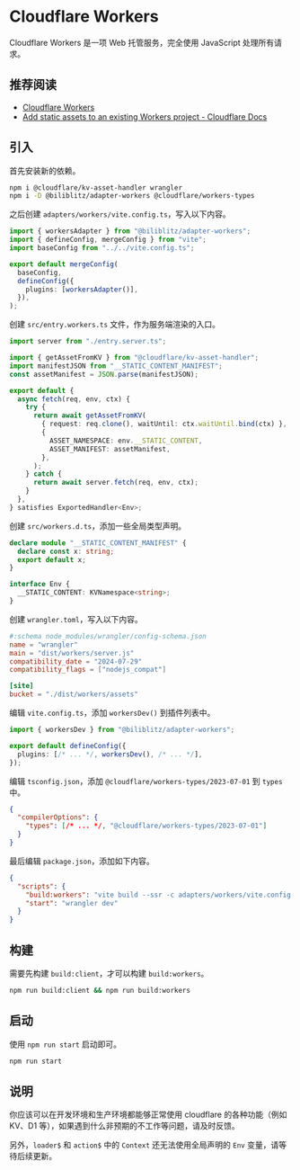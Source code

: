 # Cloudflare Workers

Cloudflare Workers 是一项 Web 托管服务，完全使用 JavaScript 处理所有请求。

## 推荐阅读

- [Cloudflare Workers](https://workers.cloudflare.com/)
- [Add static assets to an existing Workers project - Cloudflare Docs](https://developers.cloudflare.com/workers/configuration/sites/start-from-worker/)

## 引入

首先安装新的依赖。

```sh
npm i @cloudflare/kv-asset-handler wrangler
npm i -D @biliblitz/adapter-workers @cloudflare/workers-types
```

之后创建 `adapters/workers/vite.config.ts`，写入以下内容。

```ts
import { workersAdapter } from "@biliblitz/adapter-workers";
import { defineConfig, mergeConfig } from "vite";
import baseConfig from "../../vite.config.ts";

export default mergeConfig(
  baseConfig,
  defineConfig({
    plugins: [workersAdapter()],
  }),
);
```

创建 `src/entry.workers.ts` 文件，作为服务端渲染的入口。

```ts
import server from "./entry.server.ts";

import { getAssetFromKV } from "@cloudflare/kv-asset-handler";
import manifestJSON from "__STATIC_CONTENT_MANIFEST";
const assetManifest = JSON.parse(manifestJSON);

export default {
  async fetch(req, env, ctx) {
    try {
      return await getAssetFromKV(
        { request: req.clone(), waitUntil: ctx.waitUntil.bind(ctx) },
        {
          ASSET_NAMESPACE: env.__STATIC_CONTENT,
          ASSET_MANIFEST: assetManifest,
        },
      );
    } catch {
      return await server.fetch(req, env, ctx);
    }
  },
} satisfies ExportedHandler<Env>;
```

创建 `src/workers.d.ts`，添加一些全局类型声明。

```ts
declare module "__STATIC_CONTENT_MANIFEST" {
  declare const x: string;
  export default x;
}

interface Env {
  __STATIC_CONTENT: KVNamespace<string>;
}
```

创建 `wrangler.toml`，写入以下内容。

```toml
#:schema node_modules/wrangler/config-schema.json
name = "wrangler"
main = "dist/workers/server.js"
compatibility_date = "2024-07-29"
compatibility_flags = ["nodejs_compat"]

[site]
bucket = "./dist/workers/assets"
```

编辑 `vite.config.ts`，添加 `workersDev()` 到插件列表中。

<!-- prettier-ignore -->
```ts
import { workersDev } from "@biliblitz/adapter-workers";

export default defineConfig({
  plugins: [/* ... */, workersDev(), /* ... */],
});
```

编辑 `tsconfig.json`，添加 `@cloudflare/workers-types/2023-07-01` 到 `types` 中。

<!-- prettier-ignore -->
```json
{
  "compilerOptions": {
    "types": [/* ... */, "@cloudflare/workers-types/2023-07-01"]
  }
}
```

最后编辑 `package.json`，添加如下内容。

```json
{
  "scripts": {
    "build:workers": "vite build --ssr -c adapters/workers/vite.config.ts",
    "start": "wrangler dev"
  }
}
```

## 构建

需要先构建 `build:client`，才可以构建 `build:workers`。

```sh
npm run build:client && npm run build:workers
```

## 启动

使用 `npm run start` 启动即可。

```sh
npm run start
```

## 说明

你应该可以在开发环境和生产环境都能够正常使用 cloudflare 的各种功能（例如 KV、D1 等），如果遇到什么非预期的不工作等问题，请及时反馈。

另外，`loader$` 和 `action$` 中的 `Context` 还无法使用全局声明的 `Env` 变量，请等待后续更新。
